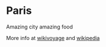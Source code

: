 # Paris
Amazing city amazing food

More info at [wikivoyage](https://fr.wikipedia.org/wiki/Paris) and [wikipedia](https://fr.wikipedia.org/wiki/Paris)